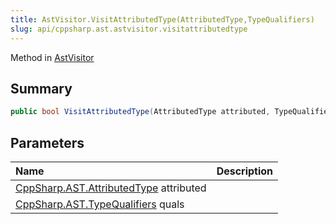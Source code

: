```yaml
---
title: AstVisitor.VisitAttributedType(AttributedType,TypeQualifiers)
slug: api/cppsharp.ast.astvisitor.visitattributedtype
---
```

Method in [AstVisitor](/api/cppsharp/ast/astvisitor)

## Summary



```csharp
public bool VisitAttributedType(AttributedType attributed, TypeQualifiers quals)
```

## Parameters

|Name|Description|
|:---|:---|
|[CppSharp.AST.AttributedType](/api/cppsharp/ast/attributedtype) attributed||
|[CppSharp.AST.TypeQualifiers](/api/cppsharp/ast/typequalifiers) quals||

